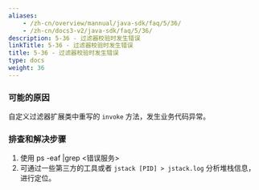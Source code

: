 ```yaml
---
aliases:
    - /zh-cn/overview/mannual/java-sdk/faq/5/36/
    - /zh-cn/docs3-v2/java-sdk/faq/5/36/
description: 5-36 - 过滤器校验时发生错误
linkTitle: 5-36 - 过滤器校验时发生错误
title: 5-36 - 过滤器校验时发生错误
type: docs
weight: 36
---
```







### 可能的原因

自定义过滤器扩展类中重写的 `invoke` 方法，发生业务代码异常。

### 排查和解决步骤
1. 使用 ps -eaf |grep <错误服务>
2. 可通过一些第三方的工具或者 `jstack [PID] > jstack.log` 分析堆栈信息，进行定位。